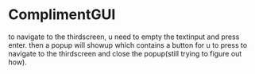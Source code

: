 # ComplimentGUI
to navigate to the thirdscreen, u need to empty the textinput and press enter. 
then a popup will showup which contains a button for u to press to navigate to the thirdscreen and close the popup(still trying to figure out how).
